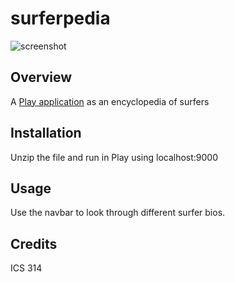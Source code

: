 surferpedia
===========
![screenshot](https://raw.github.com/EdglLau/surferpedia/master/doc/screen.png)

Overview
------------
A [Play application](http://www.playframework.com/) as an encyclopedia of surfers


Installation
---------------
Unzip the file and run in Play using localhost:9000


Usage
------------
Use the navbar to look through different surfer bios.

Credits
-------------
ICS 314
